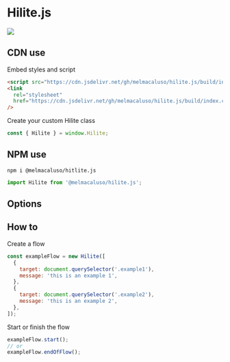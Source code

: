 # Hilite.js

<img src="https://user-images.githubusercontent.com/24974216/80926480-820dbe80-8d8f-11ea-86fb-bbe6205fa55f.gif">

## CDN use

Embed styles and script

```html
<script src="https://cdn.jsdelivr.net/gh/melmacaluso/hilite.js/build/index.js"></script>
<link
  rel="stylesheet"
  href="https://cdn.jsdelivr.net/gh/melmacaluso/hilite.js/build/index.css"
/>
```

Create your custom Hilite class

```js
const { Hilite } = window.Hilite;
```

## NPM use

`npm i @melmacaluso/hitlite.js`

```js
import Hilite from '@melmacaluso/hilite.js';
```

## Options

## How to

Create a flow

```js
const exampleFlow = new Hilite([
  {
    target: document.querySelector('.example1'),
    message: 'this is an example 1',
  },
  {
    target: document.querySelector('.example2'),
    message: 'this is an example 2',
  },
]);
```

Start or finish the flow

```js
exampleFlow.start();
// or
exampleFlow.endOfFlow();
```

